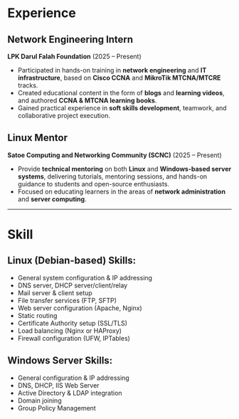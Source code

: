 # Experience

##  Network Engineering Intern  
**LPK Darul Falah Foundation** (2025 – Present)

- Participated in hands-on training in **network engineering** and **IT infrastructure**, based on **Cisco CCNA** and **MikroTik MTCNA/MTCRE** tracks.
- Created educational content in the form of **blogs** and **learning videos**, and authored **CCNA & MTCNA learning books**.
- Gained practical experience in **soft skills development**, teamwork, and collaborative project execution.


##  Linux Mentor  
**Satoe Computing and Networking Community (SCNC)** (2025 – Present)

- Provide **technical mentoring** on both **Linux** and **Windows-based server systems**, delivering tutorials, mentoring sessions, and hands-on guidance to students and open-source enthusiasts.
- Focused on educating learners in the areas of **network administration** and **server computing**.

---

# Skill

##  Linux (Debian-based) Skills:
- General system configuration & IP addressing  
- DNS server, DHCP server/client/relay  
- Mail server & client setup  
- File transfer services (FTP, SFTP)  
- Web server configuration (Apache, Nginx)  
- Static routing  
- Certificate Authority setup (SSL/TLS)  
- Load balancing (Nginx or HAProxy)  
- Firewall configuration (UFW, IPTables)

##  Windows Server Skills:
- General configuration & IP addressing  
- DNS, DHCP, IIS Web Server  
- Active Directory & LDAP integration  
- Domain joining  
- Group Policy Management

